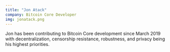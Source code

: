 ```yaml
---
title: "Jon Atack"
company: Bitcoin Core Developer
img: jonatack.png
---
```


Jon has been contributing to Bitcoin Core development since March 2019 with decentralization, censorship resistance, robustness, and privacy being his highest priorities.
